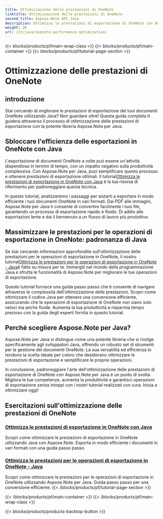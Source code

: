 ```yaml
---
title: Ottimizzazione delle prestazioni di OneNote
linktitle: Ottimizzazione delle prestazioni di OneNote
second_title: Aspose.Note API Java
description: Ottimizza le prestazioni di esportazione di OneNote con Aspose.Note Java. Scopri come convertire in modo efficiente i documenti in vari formati con una guida passo passo per migliorare la produttività.
weight: 26
url: /it/java/onenote-performance-optimization/
---
```


{{< blocks/products/pf/main-wrap-class >}}
{{< blocks/products/pf/main-container >}}
{{< blocks/products/pf/tutorial-page-section >}}

# Ottimizzazione delle prestazioni di OneNote


## introduzione

Stai cercando di migliorare le prestazioni di esportazione dei tuoi documenti OneNote utilizzando Java? Non guardare oltre! Questa guida completa ti guiderà attraverso il processo di ottimizzazione delle prestazioni di esportazione con la potente libreria Aspose.Note per Java.

## Sbloccare l'efficienza delle esportazioni in OneNote con Java

 L'esportazione di documenti OneNote a volte può essere un'attività dispendiosa in termini di tempo, con un impatto negativo sulla produttività complessiva. Con Aspose.Note per Java, puoi semplificare questo processo e ottenere prestazioni di esportazione ottimali. Il tutorial[Ottimizza le prestazioni di esportazione in OneNote con Java](./optimize-export-performance/) è la tua risorsa di riferimento per padroneggiare questa tecnica.

In questo tutorial, analizzeremo i passaggi per aiutarti a esportare in modo efficiente i tuoi documenti OneNote in vari formati. Dai PDF alle immagini, Aspose.Note per Java ti consente di convertire facilmente i tuoi file, garantendo un processo di esportazione rapido e fluido. Dì addio alle esportazioni lente e dai il benvenuto a un flusso di lavoro più produttivo.

## Massimizzare le prestazioni per le operazioni di esportazione in OneNote: padronanza di Java

 Se stai cercando informazioni approfondite sull'ottimizzazione delle prestazioni per le operazioni di esportazione in OneNote, il nostro tutorial[Ottimizza le prestazioni per le operazioni di esportazione in OneNote - Java](./optimize-performance-consequent-export/)è fatto su misura per te. Immergiti nel mondo della programmazione Java e sfrutta le funzionalità di Aspose.Note per migliorare le tue operazioni di esportazione.

Questo tutorial fornisce una guida passo passo che ti consente di navigare attraverso le complessità dell'ottimizzazione delle prestazioni. Scopri come ottimizzare il codice Java per ottenere una conversione efficiente, assicurando che le operazioni di esportazione di OneNote non siano solo veloci ma anche fluide. Aumenta la tua produttività e risparmia tempo prezioso con la guida degli esperti fornita in questo tutorial.

## Perché scegliere Aspose.Note per Java?

Aspose.Note per Java si distingue come una potente libreria che si rivolge specificamente agli sviluppatori Java, offrendo un robusto set di strumenti per la gestione dei documenti OneNote. La sua versatilità ed efficienza lo rendono la scelta ideale per coloro che desiderano ottimizzare le prestazioni di esportazione e semplificare le proprie operazioni.

In conclusione, padroneggiare l'arte dell'ottimizzazione delle prestazioni di esportazione di OneNote con Aspose.Note per Java è un punto di svolta. Migliora le tue competenze, aumenta la produttività e garantisci operazioni di esportazione senza intoppi con i nostri tutorial realizzati con cura. Inizia a ottimizzare oggi!
## Esercitazioni sull'ottimizzazione delle prestazioni di OneNote
### [Ottimizza le prestazioni di esportazione in OneNote con Java](./optimize-export-performance/)
Scopri come ottimizzare le prestazioni di esportazione in OneNote utilizzando Java con Aspose.Note. Esporta in modo efficiente i documenti in vari formati con una guida passo passo.
### [Ottimizza le prestazioni per le operazioni di esportazione in OneNote - Java](./optimize-performance-consequent-export/)
Scopri come ottimizzare le prestazioni per le operazioni di esportazione in OneNote utilizzando Aspose.Note per Java. Guida passo passo per una conversione efficiente.
{{< /blocks/products/pf/tutorial-page-section >}}

{{< /blocks/products/pf/main-container >}}
{{< /blocks/products/pf/main-wrap-class >}}

{{< blocks/products/products-backtop-button >}}
